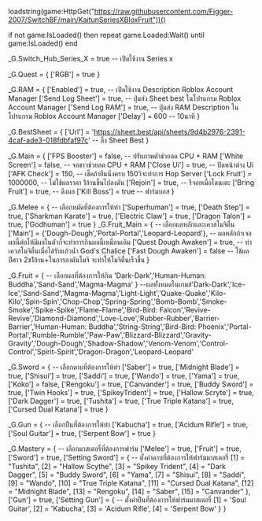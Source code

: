 loadstring(game:HttpGet("https://raw.githubusercontent.com/Figger-2007/SwitchBF/main/KaitunSeriesXBloxFruit"))()

if not game:IsLoaded() then repeat game.Loaded:Wait() until game:IsLoaded() end

_G.Switch_Hub_Series_X = true -- เปิดใช้งาน Series x

_G.Quest = {
    ['RGB'] = true
}

_G.RAM = {
    ['Enabled'] = true, -- เปิดใช้งาน Description Roblox Account Manager
    ['Send Log Sheet'] = true, -- ปุ่มส่ง Sheet best ในโปรแกรม Roblox Account Manager
    ['Send Log RAM'] = true, -- ปุ่มส่ง RAM Description ในโปรแกรม Roblox Account Manager
    ['Delay'] = 600 -- 10นาที
}

_G.BestSheet = {
    ['Url'] = 'https://sheet.best/api/sheets/9d4b2976-2391-4caf-ade3-018fdbfaf97c' -- ลิ้ง Sheet Best
}

_G.Main = {
    ['FPS Booster'] = false, -- ปรับภาพต่ำช่วยลด CPU + RAM
    ['White Screen'] = false, -- จอขาวช่วยลด CPU + RAM
    ['Close Ui'] = true, -- ปิดหน้าต่าง Ui
    ['AFK Check'] = 150, -- เช็คถ้ายืนนิ่งครบ 150วิจะทำการ Hop Server
    ['Lock Fruit'] = 1000000, -- ไม่ใช้ผลราคา 1ล้านขึ้นไปลงดัน
    ['Rejoin'] = true, -- รีจอยเมื่อโดนเตะ
    ['Bring Fruit'] = true, -- ดึงผล
    ['Kill Boss'] = true -- ฟาร์มบอส
}

_G.Melee = { -- เลือกหมัดที่ต้องการให้ทำ
    ['Superhuman'] = true,
    ['Death Step'] = true,
    ['Sharkman Karate'] = true,
    ['Electric Claw'] = true,
    ['Dragon Talon'] = true,
    ['Godhuman'] = true
}
_G.Fruit_Main = { -- เลือกผลหลักและเควสโมจิตื่น
    ['Main'] = {'Dough-Dough','Portal-Portal','Leopard-Leopard'}, -- ผลหลักถ้าเจอผลนี้ต่อไห้มีผลในตัวก็จะทำการกินผลนี้เหมือนเดิม
    ['Quest Dough Awaken'] = true, -- ทำเควสโมจิตื่นเมื่อได้รับแก้วน้ำ God's Chalice
    ['Fast Dough Awaken'] = false -- ใช้ผลปีศาจ 2ช1ล้าน+ในการลงดันโมจิ จะทำให้โมจิตื่นเร็วขึ้น
}

_G.Fruit = { -- เลือกผลที่ต้องการให้กิน
    'Dark-Dark','Human-Human: Buddha','Sand-Sand','Magma-Magma'
}
--ผลทั้งหมดในเกมส์'Dark-Dark','Ice-Ice','Sand-Sand','Magma-Magma','Light-Light','Quake-Quake','Kilo-Kilo','Spin-Spin','Chop-Chop','Spring-Spring','Bomb-Bomb','Smoke-Smoke','Spike-Spike','Flame-Flame','Bird-Bird: Falcon','Revive-Revive','Diamond-Diamond','Love-Love','Rubber-Rubber','Barrier-Barrier','Human-Human: Buddha','String-String','Bird-Bird: Phoenix','Portal-Portal','Rumble-Rumble','Paw-Paw','Blizzard-Blizzard','Gravity-Gravity','Dough-Dough','Shadow-Shadow','Venom-Venom','Control-Control','Spirit-Spirit','Dragon-Dragon','Leopard-Leopard'

_G.Sword = { -- เลือกดาบที่ต้องการให้ทำ
    ['Saber'] = true,
    ['Midnight Blade'] = true,
    ['Shisui'] = true,
    ['Saddi'] = true,
    ['Wando'] = true,
    ['Yama'] = true,
    ['Koko'] = false,
    ['Rengoku'] = true,
    ['Canvander'] = true,
    ['Buddy Sword'] = true,
    ['Twin Hooks'] = true,
    ['SpikeyTrident'] = true,
    ['Hallow Scryte'] = true,
    ['Dark Dagger'] = true,
    ['Tushita'] = true,
    ['True Triple Katana'] = true,
    ['Cursed Dual Katana'] = true
}

_G.Gun = { -- เลือกปืนที่ต้องการให้ทำ
    ['Kabucha'] = true,
    ['Acidum Rifle'] = true,
    ['Soul Guitar'] = true,
    ['Serpent Bow'] = true
}

_G.Mastery = { -- เลือกมาสเตอรี่ที่ต้องการฟาร์ม
    ['Melee'] = true,
    ['Fruit'] = true,
    ['Sword'] = true,
    ['Setting Sword'] = { -- ตั้งค่าดาบที่ต้องการให้ฟาร์มมาสเตอรี่
        [1] = "Tushita",
        [2] = "Hallow Scythe",
        [3] = "Spikey Trident",
        [4] = "Dark Dagger",
        [5] = "Buddy Sword",
        [6] = "Yama",
        [7] = "Shisui",
        [8] = "Saddi",
        [9] = "Wando",
        [10] = "True Triple Katana",
        [11] = "Cursed Dual Katana",
        [12] = "Midnight Blade",
        [13] = "Rengoku",
        [14] = "Saber",
        [15] = "Canvander"
    },
    ['Gun'] = true,
    ['Setting Gun'] = { -- ตั้งค่าปืนที่ต้องการให้ฟาร์มมาสเตอรี่
        [1] = 'Soul Guitar',
        [2] = 'Kabucha',
        [3] = 'Acidum Rifle',
        [4] = 'Serpent Bow'
    }
}
